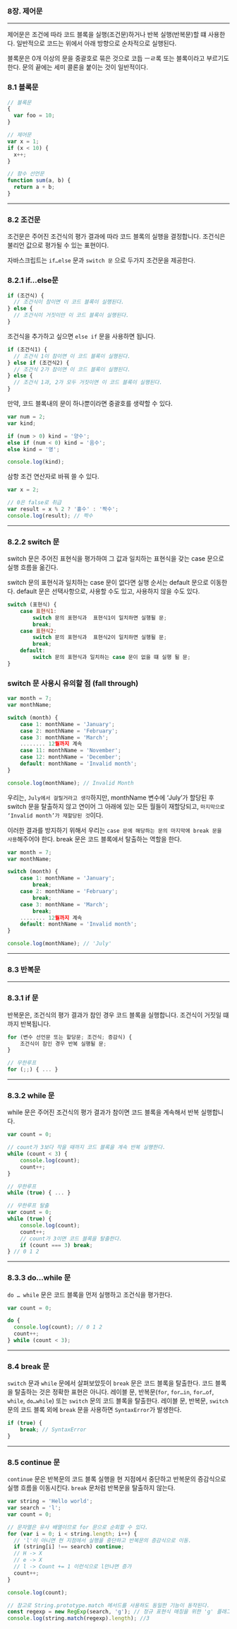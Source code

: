 ### 8장. 제어문

---

제어문은 조건에 따라 코드 블록을 실행(조건문)하거나 반복 실행(반복문)할 떄 사용한다. 일반적으로 코드는 위에서 아래 방향으로 순차적으로 실행된다.

블록문은 0개 이상의 문을 중괄호로 묶은 것으로 코듭 ㅡㄹ록 또는 블록이라고 부르기도 한다. 문의 끝에는 세미 콜론을 붙이는 것이 일반적이다.

### 8.1 블록문

```jsx
// 블록문
{
  var foo = 10;
}

// 제어문
var x = 1;
if (x < 10) {
  x++;
}

// 함수 선언문
function sum(a, b) {
  return a + b;
}
```

---

### 8.2 조건문

조건문은 주어진 조건식의 평가 결과에 따라 코드 블록의 실행을 결정합니다. 조건식은 불리언 값으로 평가될 수 있는 표현이다.

자바스크립트는 `if…else` 문과 `switch 문` 으로 두가지 조건문을 제공한다.

### 8.2.1 if…else문

```jsx
if (조건식) {
  // 조건식이 참이면 이 코드 블록이 실행된다.
} else {
  // 조건식이 거짓이만 이 코드 블록이 실행된다.
}
```

조건식을 추가하고 싶으면 `else if` 문을 사용하면 됩니다.

```jsx
if (조건식1) {
  // 조건식 1이 참이면 이 코드 블록이 실행된다.
} else if (조건식2) {
  // 조건식 2가 참이면 이 코드 블록이 실행된다.
} else {
  // 조건식 1과, 2가 모두 거짓이면 이 코드 블록이 실행된다.
}
```

만약, 코드 블록내의 문이 하나뿐이라면 중괄호를 생략할 수 있다.

```jsx
var num = 2;
var kind;

if (num > 0) kind = '양수';
else if (num < 0) kind = '음수';
else kind = '영';

console.log(kind);
```

삼항 조건 연산자로 바꿔 쓸 수 있다.

```jsx
var x = 2;

// 0은 false로 취급
var result = x % 2 ? '홀수' : '짝수';
console.log(result); // 짝수
```

---

### 8.2.2 switch 문

switch 문은 주어진 표현식을 평가하여 그 값과 일치하는 표현식을 갖는 case 문으로 실행 흐름을 옮긴다.

switch 문의 표현식과 일치하는 case 문이 없다면 실행 순서는 default 문으로 이동한다. default 문은 선택사항으로, 사용할 수도 있고, 사용하지 않을 수도 있다.

```jsx
switch (표현식) {
	case 표현식1:
		switch 문의 표현식과  표현식1이 일치하면 실행될 문;
		break;
	case 표현식2:
		switch 문의 표현식과  표현식2이 일치하면 실행될 문;
		break;
	default:
		switch 문의 표현식과 일치하는 case 문이 없을 떄 실행 될 문;
}
```

### switch 문 사용시 유의할 점 (fall through)

```jsx
var month = 7;
var monthName;

switch (month) {
	case 1: monthName = 'January';
	case 2: monthName = 'February';
	case 3: monthName = 'March';
	........ 12월까지 계속
	case 11: monthName = 'November';
	case 12: monthName = 'December';
	default: monthName = 'Invalid month';
}

console.log(monthName); // Invalid Month
```

우리는, `July에서 걸릴거라고 생각`하지만, monthName 변수에 ‘July’가 할당된 후 switch 문을 탈출하지 않고 연이어 그 아래에 있는 모든 월들이 재할당되고, `마지막으로 ‘Invalid month’가 재할당된 것`이다.

이러한 결과를 방지하기 위해서 우리는 `case 문에 해당하는 문의 마지막에 break 문을 사용`해주어야 한다. break 문은 코드 블록에서 탈출하는 역할을 한다.

```jsx
var month = 7;
var monthName;

switch (month) {
	case 1: monthName = 'January';
		break;
	case 2: monthName = 'February';
		break;
	case 3: monthName = 'March';
		break;
	........ 12월까지 계속
	default: monthName = 'Invalid month';
}

console.log(monthName); // 'July'
```

---

### 8.3 반복문

---

### 8.3.1 if 문

반복문은, 조건식의 평가 결과가 참인 경우 코드 블록을 실행합니다. 조건식이 거짓일 떄 까지 반복됩니다.

```jsx
for (변수 선언문 또는 할당문; 조건식; 증감식) {
	조건식이 참인 경우 반복 실행될 문;
}

// 무한루프
for (;;) { ... }
```

---

### 8.3.2 while 문

while 문은 주어진 조건식의 평가 결과가 참이면 코드 블록을 계속해서 반복 실행합니다.

```jsx
var count = 0;

// count가 3보다 작을 때까지 코드 블록을 계속 반복 실행한다.
while (count < 3) {
	console.log(count);
	count++;
}

// 무한루프
while (true) { ... }

// 무한루프 탈출
var count = 0;
while (true) {
	console.log(count);
	count++;
	// count가 3이면 코드 블록을 탈출한다.
	if (count === 3) break;
} // 0 1 2
```

---

### 8.3.3 do…while 문

`do … while` 문은 코드 블록을 먼저 실행하고 조건식을 평가한다.

```jsx
var count = 0;

do {
  console.log(count); // 0 1 2
  count++;
} while (count < 3);
```

---

### 8.4 break 문

`switch` 문과 `while` 문에서 살펴보았듯이 `break` 문은 코드 블록을 탈출한다. 코드 블록을 탈출하는 것은 정확한 표현은 아니다. 레이블 문, 반복문(`for`, `for…in`, `for…of`, `while`, `do…while`) 또는 `switch` 문의 코드 블록을 탈출한다. 레이블 문, 반복문, `switch` 문의 코드 블록 외에 `break` 문을 사용하면 `SyntaxError`가 발생한다.

```jsx
if (true) {
	break; // SyntaxError
}
```

---

### 8.5 continue 문

`continue` 문은 반복문의 코드 블록 실행을 현 지점에서 중단하고 반복문의 증감식으로 실행 흐름을 이동시킨다. `break` 문처럼 반복문을 탈출하지 않는다.

```jsx
var string = 'Hello world';
var search = 'l';
var count = 0;

// 문자열은 유사 배열이므로 for 문으로 순회할 수 있다.
for (var i = 0; i < string.length; i++) {
  // 'l'이 아니면 현 지점에서 실행을 중단하고 반복문의 증감식으로 이동.
  if (string[i] !== search) continue;
  // H -> X
  // e -> X
  // l -> Count += 1 이런식으로 l만나면 증가
  count++;
}

console.log(count);

// 참고로 String.prototype.match 메서드를 사용하도 동일한 기능이 동작된다.
const regexp = new RegExp(search, 'g'); // 정규 표현식 매칭을 위한 'g' 플래그 global(전역적으로 탐색)
console.log(string.match(regexp).length); //3
```
